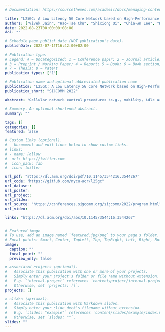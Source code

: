 ```yaml
---
# Documentation: https://sourcethemes.com/academic/docs/managing-content/

title: "L25GC: A Low Latency 5G Core Network based on High-Performance NFV Platforms"
authors: ["Vivek Jain", "Hao-Tse Chu", "Shixiong Qi", "Chia-An Lee", "Hung-Cheng Chang", "Cheng-Ying Hsieh", "K. K. Ramakrishnan", "Jyh-Cheng Chen"]
date: 2022-08-23T00:00:00+08:00
doi: ""

# Schedule page publish date (NOT publication's date).
publishDate: 2022-07-15T16:42:00+02:00

# Publication type.
# Legend: 0 = Uncategorized; 1 = Conference paper; 2 = Journal article;
# 3 = Preprint / Working Paper; 4 = Report; 5 = Book; 6 = Book section;
# 7 = Thesis; 8 = Patent
publication_types: ["1"]

# Publication name and optional abbreviated publication name.
publication: "L25GC: A Low Latency 5G Core Network based on High-Performance NFV Platforms"
publication_short: "SIGCOMM 2022"

abstract: "Cellular network control procedures (e.g., mobility, idle-active transition to conserve energy) directly influence data plane behavior, impacting user-experienced delay. Recognizing this control-data plane interdependence, L25GC re-architects the 5G Core (5GC) network, and its processing, to reduce latency of control plane operations and their impact on the data plane. Exploiting shared memory, L25GC eliminates message serialization and HTTP processing overheads, while being 3GPP-standards compliant. We improve data plane processing by factoring the functions to avoid control-data plane interference, and using scalable, flow-level packet classifiers for forwarding-rule lookups. Utilizing buffers at the 5GC, L25GC implements paging, and an intelligent handover scheme avoiding 3GPP’s hairpin routing, and data loss caused by limited buffering at 5G base stations, reduces delay and unnecessary message processing. L25GC’s integrated failure resiliency transparently recovers from failures of 5GC software network functions and hardware much faster than 3GPP’s reattach recovery procedure. L25GC is built based on free5GC, an open-source kernel-based 5GC implementation. L25GC reduces event completion time by ∼50% for several control plane events and improves data packet latency (due to improved control plane communication) by ∼2×, during paging and handover events, compared to free5GC. L25GC’s design is general, although current implementation supports a limited number of user sessions."

# Summary. An optional shortened abstract.
summary: ""

tags: []
categories: []
featured: false

# Custom links (optional).
#   Uncomment and edit lines below to show custom links.
# links:
# - name: Follow
#  url: https://twitter.com
#  icon_pack: fab
#  icon: twitter

url_pdf: "https://dl.acm.org/doi/pdf/10.1145/3544216.3544267"
url_code: "https://github.com/nycu-ucr/l25gc"
url_dataset:
url_poster:
url_project:
url_slides:
url_source: "https://conferences.sigcomm.org/sigcomm/2022/program.html"
url_video:

links: "https://dl.acm.org/doi/abs/10.1145/3544216.3544267"


# Featured image
# To use, add an image named `featured.jpg/png` to your page's folder.
# Focal points: Smart, Center, TopLeft, Top, TopRight, Left, Right, BottomLeft, Bottom, BottomRight.
image:
  caption: ""
  focal_point: ""
  preview_only: false

# Associated Projects (optional).
#   Associate this publication with one or more of your projects.
#   Simply enter your project's folder or file name without extension.
#   E.g. `internal-project` references `content/project/internal-project/index.md`.
#   Otherwise, set `projects: []`.
projects: []

# Slides (optional).
#   Associate this publication with Markdown slides.
#   Simply enter your slide deck's filename without extension.
#   E.g. `slides: "example"` references `content/slides/example/index.md`.
#   Otherwise, set `slides: ""`.
slides: ""
---
```

